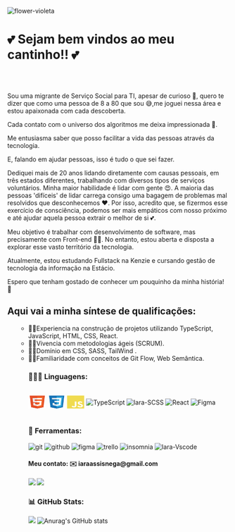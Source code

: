 ![flower-violeta](https://github.com/IaraAssis/IaraAssis/assets/120103556/4bca05df-e2ce-4232-8c95-95951c65fa8d)
<h1 style="text-color: red">💕 Sejam bem vindos ao meu cantinho!! 💕</h1>
<br>
<br>

<p>Sou uma migrante de Serviço Social para TI, apesar de curioso 🤔, 
  quero te dizer que como uma pessoa de 8 a 80 que sou 😅,me joguei nessa área e estou apaixonada com cada descoberta. 
 <p>Cada contato com o universo dos algoritmos me deixa impressionada 🤯. <p>
 <p>Me entusiasma saber que posso facilitar a vida das pessoas através da tecnologia. <p>
 <p>E, falando em ajudar pessoas, isso é tudo o que sei fazer.<p> 
 <p>Dediquei mais de 20 anos lidando diretamente com causas pessoais, em três estados diferentes, trabalhando com diversos tipos de serviços voluntários. Minha maior habilidade é lidar com gente 😍. A maioria das pessoas 'difíceis' de lidar carrega consigo uma bagagem de problemas mal resolvidos que 
 desconhecemos ❤️. Por isso, acredito que, se fizermos esse exercício de consciência, podemos ser mais empáticos com nosso próximo e até ajudar aquela pessoa extrair o melhor de si 💕.<p>

Meu objetivo é trabalhar com desenvolvimento de software, mas precisamente com Front-end 👩‍💻. No entanto, estou aberta e disposta a explorar esse vasto território da tecnologia. 

Atualmente, estou estudando Fullstack na Kenzie e cursando gestão de tecnologia da informação na Estácio. 

Espero que tenham gostado de conhecer um pouquinho da minha história! 🤗
<br>
<h2>Aqui vai a minha síntese de qualificações:</h2>
<ul style="text-style: square"><ul>
 <li> 👩‍💻Experiencia na construção de projetos utilizando TypeScript, JavaScript, HTML, CSS, React.</li>
 <li> 👩‍💻Vivencia com metodologias ágeis (SCRUM).</li>
 <li> 👩‍💻Domínio em CSS, SASS, TailWind .</li>
 <li> 👩‍💻Familiaridade com conceitos de Git Flow, Web Semântica.</li>

<h3>👩🏻‍💻 Linguagens:</h3>

<div style="display: inline_block"><br>
  <img align="center" alt="Iara-HTML" height="30" width="40" src="https://raw.githubusercontent.com/devicons/devicon/master/icons/html5/html5-original.svg">
  <img align="center" alt="Iara-CSS" height="30" width="40" src="https://raw.githubusercontent.com/devicons/devicon/master/icons/css3/css3-original.svg">
  <img align="center" alt="Iara-Js" height="30" width="40" src="https://raw.githubusercontent.com/devicons/devicon/master/icons/javascript/javascript-plain.svg">
  <img align="center" alt="TypeScript" height="30" width="40" src="https://cdn.jsdelivr.net/gh/devicons/devicon/icons/typescript/typescript-original.svg">
  <img align="center" alt="Iara-SCSS" height="30" width="40" src="https://cdn-icons-png.flaticon.com/512/5968/5968358.png">
  <img align="center" alt="React" height="30" width="40" src="https://cdn.jsdelivr.net/gh/devicons/devicon/icons/react/react-original-wordmark.svg">
  <img align="center" alt="Figma" height="30" width="40" src="https://cdn.jsdelivr.net/gh/devicons/devicon/icons/figma/figma-original.svg">
<div>

<br>
  <h3>🔧 Ferramentas:</h3>
  <div>
    <img align="center" alt="git" height="45" width="45" src="https://github.com/assets/49173717/a50b6b06-2b2c-4f29-9b25-4443b4d38d4c">
    <img align="center" alt="github" height="45" width="45" src="https://github.com/assets/49173717/24d32cd6-b084-4091-8a95-c983067c2d5a">
    <img align="center" alt="figma" height="45" width="45" src="https://github.com/assets/49173717/e8f40f2c-9453-48c4-ab32-852e12a2f23e">
    <img align="center" alt="trello" height="45" width="45" src="https://github.com/assets/49173717/3765aeac-058a-4ca0-9036-868af7aa156b">
    <img align="center" alt="insomnia" height="45" width="45" src="https://static-00.iconduck.com/assets.00/apps-insomnia-icon-512x512-dse2p0fm.png">
   <img align="center" alt="Iara-Vscode" height="30" width="40" src="https://cdn.jsdelivr.net/gh/devicons/devicon/icons/vscode/vscode-original.svg" />
  </div>


<p style="text-style: square"><p>
<h4>Meu contato: ✉️ iaraassisnega@gmail.com<h4>

  

<div> 
  <a href = "mailto:iaraassisnega@gmail.com"><img src="https://img.shields.io/badge/-Gmail-%23333?style=for-the-badge&logo=gmail&logoColor=white" target="_blank"></a>
  <a href="https://www.linkedin.com/in/iara-reis-010a89240/" target="_blank"><img src="https://img.shields.io/badge/-LinkedIn-%230077B5?style=for-the-badge&logo=linkedin&logoColor=white" target="_blank"></a>  
</div>

<h3>📊 GitHub Stats:</h3>

![](https://github-readme-stats.vercel.app/api/top-langs/?username=IaraAssis&show_icons=true&theme=radical)
![Anurag's GitHub stats](https://github-readme-stats.vercel.app/api?username=IaraAssis&show_icons=true&theme=radical)
  


